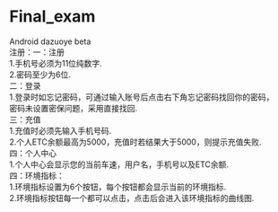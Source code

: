 # Final_exam<br>
Android dazuoye beta<br>
注册：一：注册<br>
1.手机号必须为11位纯数字.<br>
2.密码至少为6位.<br>
二：登录<br>
1.登录时如忘记密码，可通过输入账号后点击右下角忘记密码找回你的密码，<br>
密码未设置密保问题，采用直接找回.<br>
三：充值<br>
1.充值时必须先输入手机号码.<br>
2.个人ETC余额最高为5000，充值时若结果大于5000，则提示充值失败.<br>
四：个人中心<br>
1.个人中心会显示您的当前车速，用户名，手机号以及ETC余额.<br>
四：环境指标：<br>
1.环境指标设置为6个按钮，每个按钮都会显示当前的环境指标.<br>
2.环境指标按钮每一个都可以点击，点击后会进入该环境指标的曲线图.<br>
